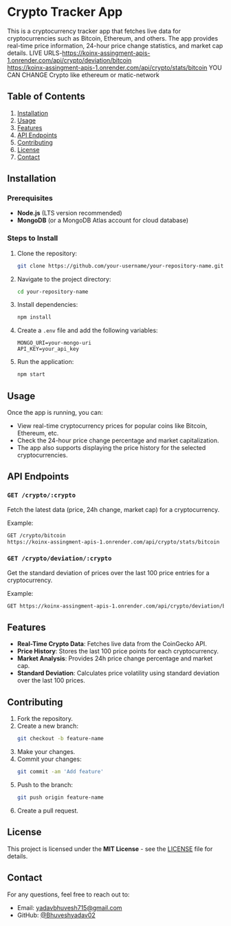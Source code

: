 
# Crypto Tracker App

This is a cryptocurrency tracker app that fetches live data for cryptocurrencies such as Bitcoin, Ethereum, and others. The app provides real-time price information, 24-hour price change statistics, and market cap details.
LIVE URLS-https://koinx-assingment-apis-1.onrender.com/api/crypto/deviation/bitcoin   
            https://koinx-assingment-apis-1.onrender.com/api/crypto/stats/bitcoin
  YOU CAN CHANGE Crypto like ethereum or matic-network
## Table of Contents

1. [Installation](#installation)
2. [Usage](#usage)
3. [Features](#features)
4. [API Endpoints](#api-endpoints)
5. [Contributing](#contributing)
6. [License](#license)
7. [Contact](#contact)

## Installation

### Prerequisites

- **Node.js** (LTS version recommended)
- **MongoDB** (or a MongoDB Atlas account for cloud database)

### Steps to Install

1. Clone the repository:
   ```bash
   git clone https://github.com/your-username/your-repository-name.git
   ```

2. Navigate to the project directory:
   ```bash
   cd your-repository-name
   ```

3. Install dependencies:
   ```bash
   npm install
   ```

4. Create a `.env` file and add the following variables:
   ```env
   MONGO_URI=your-mongo-uri
   API_KEY=your_api_key
   ```

5. Run the application:
   ```bash
   npm start
   ```

## Usage

Once the app is running, you can:

- View real-time cryptocurrency prices for popular coins like Bitcoin, Ethereum, etc.
- Check the 24-hour price change percentage and market capitalization.
- The app also supports displaying the price history for the selected cryptocurrencies.

## API Endpoints

### `GET /crypto/:crypto`

Fetch the latest data (price, 24h change, market cap) for a cryptocurrency.

Example:
```bash
GET /crypto/bitcoin
https://koinx-assingment-apis-1.onrender.com/api/crypto/stats/bitcoin
```

### `GET /crypto/deviation/:crypto`

Get the standard deviation of prices over the last 100 price entries for a cryptocurrency.

Example:
```bash
GET https://koinx-assingment-apis-1.onrender.com/api/crypto/deviation/bitcoin
```

## Features

- **Real-Time Crypto Data**: Fetches live data from the CoinGecko API.
- **Price History**: Stores the last 100 price points for each cryptocurrency.
- **Market Analysis**: Provides 24h price change percentage and market cap.
- **Standard Deviation**: Calculates price volatility using standard deviation over the last 100 prices.

## Contributing

1. Fork the repository.
2. Create a new branch:
   ```bash
   git checkout -b feature-name
   ```
3. Make your changes.
4. Commit your changes:
   ```bash
   git commit -am 'Add feature'
   ```
5. Push to the branch:
   ```bash
   git push origin feature-name
   ```
6. Create a pull request.

## License

This project is licensed under the **MIT License** - see the [LICENSE](LICENSE) file for details.

## Contact

For any questions, feel free to reach out to:

- Email: [yadavbhuvesh715@gmail.com](mailto:yadavbhuvesh715@gmail.com)
- GitHub: [@Bhuveshyadav02](https://github.com/Bhuveshyadav02)

